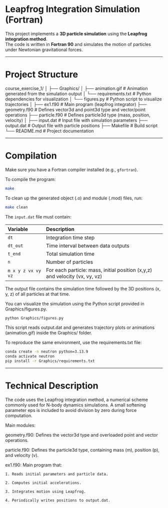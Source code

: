 # Leapfrog Integration Simulation (Fortran)

This project implements a **3D particle simulation** using the **Leapfrog integration method**.  
The code is written in **Fortran 90** and simulates the motion of particles under Newtonian gravitational forces.

---

# Project Structure

course_exercise_1/
│
├── Graphics/
│ ├── animation.gif          # Animation generated from the simulation output
│ └── requirements.txt       # Python dependencies for visualization
│ └── figures.py             # Python script to visualize trajectories
│
├── ex1.f90                  # Main program (leapfrog integrator)
├── geometry.f90             # Defines vector3d and point3d type and vector/point operations
├── particle.f90             # Defines particle3d type (mass, position, velocity)
│
├── input.dat                # Input file with simulation parameters
├── output.dat               # Output file with particle positions
├── Makefile                 # Build script
└── README.md                # Project documentation


---

# Compilation

Make sure you have a Fortran compiler installed (e.g., `gfortran`).

To compile the program:

```bash
make
```

To clean up the generated object (.o) and module (.mod) files, run:
```bash
make clean
```


The `input.dat` file must contain:

| Variable | Description |
| :--- | :--- |
| `dt` | Integration time step |
| `dt_out` | Time interval between data outputs |
| `t_end` |  Total simulation time |
| `n` | Number of particles |
| `m x y z vx vy vz` | For each particle: mass, initial position (x,y,z) and velocity (vx, vy, vz) |


The output file contains the simulation time followed by the 3D positions (x, y, z) of all particles at that time.

You can visualize the simulation using the Python script provided in Graphics/figures.py.
```bash
python Graphics/figures.py
```

This script reads output.dat and generates trajectory plots or animations (animation.gif) inside the Graphics/ folder.

To reproduce the same environment, use the requirements.txt file:
```bash
conda create -n neutron python=3.13.9
conda activate neutron
pip install -r Graphics/requirements.txt
```

---

# Technical Description

The code uses the Leapfrog integration method, a numerical scheme commonly used for N-body dynamics simulations.
A small softening parameter eps is included to avoid division by zero during force computation.

Main modules:

geometry.f90: Defines the vector3d type and overloaded point and vector operations.

particle.f90: Defines the particle3d type, containing mass (m), position (p), and velocity (v).

ex1.f90: Main program that:

    1. Reads initial parameters and particle data.

    2. Computes initial accelerations.

    3. Integrates motion using Leapfrog.

    4. Periodically writes positions to output.dat.
